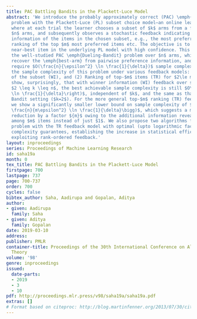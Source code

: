 ```yaml
---
title: PAC Battling Bandits in the Plackett-Luce Model
abstract: 'We introduce the probably approximately correct (PAC) \emph{Battling-Bandit}
  problem with the Plackett-Luce (PL) subset choice model–an online learning framework
  where at each trial the learner chooses a subset of $k$ arms from a fixed set of
  $n$ arms, and subsequently observes a stochastic feedback indicating preference
  information of the items in the chosen subset, e.g., the most preferred item or
  ranking of the top $m$ most preferred items etc. The objective is to identify a
  near-best item in the underlying PL model with high confidence. This generalizes
  the well-studied PAC \emph{Dueling-Bandit} problem over $n$ arms, which aims to
  recover the \emph{best-arm} from pairwise preference information, and is known to
  require $O(\frac{n}{\epsilon^2} \ln \frac{1}{\delta})$ sample complexity. We study
  the sample complexity of this problem under various feedback models: (1) Winner
  of the subset (WI), and (2) Ranking of top-$m$ items (TR) for $2\le m \le k$. We
  show, surprisingly, that with winner information (WI) feedback over subsets of size
  $2 \leq k \leq n$, the best achievable sample complexity is still $O\left( \frac{n}{\epsilon^2}
  \ln \frac{1}{\delta}\right)$, independent of $k$, and the same as that in the Dueling
  Bandit setting ($k=2$). For the more general top-$m$ ranking (TR) feedback model,
  we show a significantly smaller lower bound on sample complexity of $\Omega\bigg(
  \frac{n}{m\epsilon^2} \ln \frac{1}{\delta}\bigg)$, which suggests a multiplicative
  reduction by a factor ${m}$ owing to the additional information revealed from preferences
  among $m$ items instead of just $1$. We also propose two algorithms for the PAC
  problem with the TR feedback model with optimal (upto logarithmic factors) sample
  complexity guarantees, establishing the increase in statistical efficiency from
  exploiting rank-ordered feedback.'
layout: inproceedings
series: Proceedings of Machine Learning Research
id: saha19a
month: 0
tex_title: PAC Battling Bandits in the Plackett-Luce Model
firstpage: 700
lastpage: 737
page: 700-737
order: 700
cycles: false
bibtex_author: Saha, Aadirupa and Gopalan, Aditya
author:
- given: Aadirupa
  family: Saha
- given: Aditya
  family: Gopalan
date: 2019-03-10
address: 
publisher: PMLR
container-title: Proceedings of the 30th International Conference on Algorithmic Learning
  Theory
volume: '98'
genre: inproceedings
issued:
  date-parts:
  - 2019
  - 3
  - 10
pdf: http://proceedings.mlr.press/v98/saha19a/saha19a.pdf
extras: []
# Format based on citeproc: http://blog.martinfenner.org/2013/07/30/citeproc-yaml-for-bibliographies/
---
```

